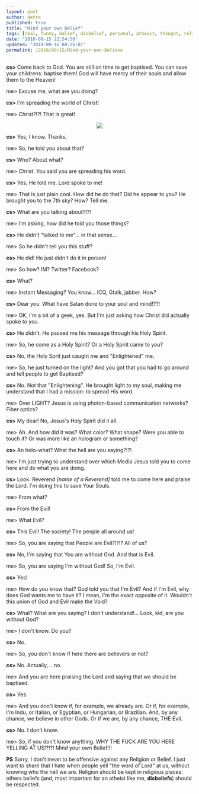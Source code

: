 ```yaml
---
layout: post
author: detro
published: true
title: "Mind your own Belief"
tags: [real, funny, belief, disbelief, personal, atheist, thought, religion, station, imaginary]
date: "2010-09-15 22:54:50"
updated: "2010-09-16 08:26:01"
permalink: /2010/09/15/Mind-your-own-Believe
---
```


**cs>** Come back to God. You are still on time to get baptised. You can save your childrens: baptise them! God will have mercy of their souls and allow them to the Heaven!

me> Excuse me, what are you doing?

**cs>** I'm spreading the world of Christ!

me> Christ?!?! That is great!

<div style="text-align: center; ">
<img src="http://images4.cpcache.com/product/thank+the+gods+i'm+an+atheist-thank+god+i'm+an+atheist-secular/161191514v10_225x225_Front.jpg" />
</div>

**cs>** Yes, I know. Thanks.

me> So, he told you about that?

**cs>** Who? About what?

me> Christ. You said you are spreading his word.

**cs>** Yes, He told me. Lord spoke to me!

me> That is just plain cool. How did he do that? Did he appear to you? He brought you to the 7th sky? How? Tell me.

**cs>** What are you talking about?!?!

me> I'm asking, how did he told you those things?

**cs>** He didn't "talked to me"... in that sense...

me> So he didn't tell you this stuff?

**cs>** He did! He just didn't do it in person!

me> So how? IM? Twitter? Facebook?

**cs>** What?

me> Instant Messaging? You know... ICQ, Gtalk, jabber. How?

**cs>** Dear you. What have Satan done to your soul and mind!??!

me> OK, I'm a bit of a geek, yes. But I'm just asking how Christ did actually spoke to you.

**cs>** He didn't. He passed me his message through his Holy Spirit.

me> So, he come as a Holy Spirit? Or a Holy Spirit came to you?

**cs>** No, the Holy Sprit just caught me and "Enlightened" me.

me> So, he just turned on the light? And you got that you had to go around and tell people to get Baptised?

**cs>** No. Not that "Enlightening". He brought light to my soul, making me understand that I had a mission: to spread His word.

me> Over LIGHT? Jesus is using photon-based communication networks? Fiber optics?

**cs>** My dear! No, Jesus's Holy Spirit did it all.

me> Ah. And how did it was? What color? What shape? Were you able to touch it? Or was more like an hologram or something?

**cs>** An holo-what? What the hell are you saying?!?!

me> I'm just trying to understand over which Media Jesus told you to come here and do what you are doing.

**cs>** Look. Reverend _[name of a Reverend]_ told me to come here and praise the Lord. I'm doing this to save Your Souls.

me> From what?

**cs>** From the Evil!

me> What Evil?

**cs>** This Evil! The society! The people all around us!

me> So, you are saying that People are Evil?!?!? All of us?

**cs>** No, I'm saying that You are without God. And that is Evil.

me> So, you are saying I'm without God! So, I'm Evil.

**cs>** Yes!

me> How do you know that? God told you that I'm Evil? And if I'm Evil, why does God wants me to have it? I mean, I'm the exact opposite of it. Wouldn't this union of God and Evil make the Void?

**cs>** What? What are you saying? I don't understand!... Look, kid, are you without God?

me> I don't know. Do you?

**cs>** No.

me> So, you don't know if here there are believers or not?

**cs>** No. Actually,... no.

me> And you are here praising the Lord and saying that we should be baptised.

**cs>** Yes.

me> And you don't know if, for example, we already are. Or if, for example, I'm Indu, or Italian, or Egyptian, or Hungarian, or Brazilian. And, by any chance, we believe in other Gods. Or if we are, by any chance, THE Evil.

**cs>** No. I don't know.

me> So, if you don't know anything. WHY THE FUCK ARE YOU HERE YELLING AT US!?!?! Mind your own Belief!!!


**PS** Sorry, I don't mean to be offensive against any Religion or Belief. I just want to share that I hate when people yell "the word of Lord" at us, without knowing who the hell we are. Religion should be kept in religious places: others beliefs (and, most important for an atheist like me, **disbeliefs**) should be respected.
